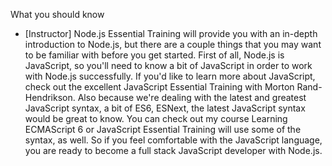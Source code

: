 What you should know
- [Instructor] Node.js Essential Training will provide you with an in-depth introduction to Node.js, but there are a couple things that you may want to be familiar with before you get started. First of all, Node.js is JavaScript, so you'll need to know a bit of JavaScript in order to work with Node.js successfully. If you'd like to learn more about JavaScript, check out the excellent JavaScript Essential Training with Morton Rand-Hendrikson. Also because we're dealing with the latest and greatest JavaScript syntax, a bit of ES6, ESNext, the latest JavaScript syntax would be great to know. You can check out my course Learning ECMAScript 6 or JavaScript Essential Training will use some of the syntax, as well. So if you feel comfortable with the JavaScript language, you are ready to become a full stack JavaScript developer with Node.js.